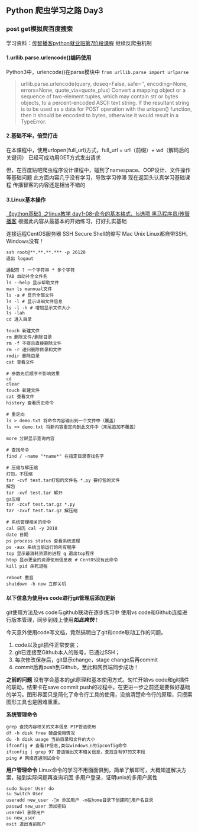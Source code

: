 ## Python 爬虫学习之路 Day3
### post get模拟爬百度搜索
学习资料：[传智播客python就业班第7阶段课程](https://www.youtube.com/watch?v=s0MwZMSel8k&list=PLC664nq_h8b81Eh0jERXmtKk_CWntvUnB&index=7)
继续反爬虫机制

#### 1.urllib.parse.urlencode()编码使用
Python3中，urlencode()在parse模块中
```from urllib.parse import urlparse```

> urllib.parse.urlencode(query, doseq=False, safe='', encoding=None, errors=None, quote_via=quote_plus)
> Convert a mapping object or a sequence of two-element tuples, which may contain str or bytes objects, to a percent-encoded ASCII text string. If the resultant string is to be used as a data for POST operation with the urlopen() function, then it should be encoded to bytes, otherwise it would result in a TypeError.

#### 2.基础不牢，倍受打击
在本课程中，使用urlopen(full_url)方式，full_url = url（前缀）+ wd（解码后的关键词）
已经可成功用GET方式发出请求

但，在百度贴吧爬虫程序设计课程中，碰到了namespace、OOP设计、文件操作等基础问题
此方面内容几乎没有学习，导致学习停滞
现在返回头认真学习基础课程
传播智客的内容还是相当不错的

#### 3.Linux基本操作
[【python基础】之linux教学 day1-08-命令的基本格式、ls选项 黑马程序员/传智播客](https://www.youtube.com/watch?v=LKk_Rtjyh2A&index=8&list=PLNTlJhYDV6sNBSVrIiA_QfIQwk4sPVsBj)
根据此内容从最基本的开始练习，打好扎实基础

连接远程CentOS服务器
SSH Secure Shell的缩写
Mac Unix Linux都自带SSH，Windows没有！
```
ssh root@**.**.**.*** -p 26128
退出 logout
```

```
通配符 ? 一个字符串 * 多个字符
TAB 自动补全文件名
ls --help 显示帮助文件
man ls mannual文件
ls -a # 显示全部文件
ls -l # 显示详细文件信息
ls -l -h # 增加显示文件大小
ls -lah
cd 进入目录

touch 新建文件
rm 删除文件/删除目录
rm -f 不提示直接删除文件
rm -r 递归删除目录和文件
rmdir 删除目录
cat 查看文件

# 参数先后顺序不影响效果
cd
clear
touch 新建文件
cat 查看文件
history 查看历史命令

# 重定向
ls > demo.txt 将命令内容输出到一个文件中（覆盖）
ls >> demo.txt 将新内容重定向到此文件中（末尾追加不覆盖）

more 分屏显示查询内容

# 查找命令
find / -name "*name*" 在指定目录查找名字

# 压缩与解压缩
打包，不压缩
tar -cvf test.tar打包的文件名 *.py 要打包的文件
解包
tar -xvf test.tar 解开
gz压缩
tar -zcvf test.tar.gz *.py
tar -zxvf test.tar.gz 解压缩

# 系统管理相关的命令
cal 日历 cal -y 2018
date 日期
ps process status 查看系统进程
ps -aux 系统当前运行的所有程序
top 显示最消耗资源的进程 q 退出top程序
htop 显示更全的资源使用信息表 # CentOS没有此命令
kill pid 杀死进程

reboot 重启
shutdown -h now 立即关机

```

#### 以下信息为使用vs code进行git管理后添加更新
git使用方法及vs code与github联动在逐步练习中
使用vs code和Github连接进行版本管理，同步到线上使用***如此爽快***！

今天意外使用code写文档，竟然搞明白了git和code联动工作的问题。
1. code以及git插件正常安装；
2. git已连接至Github本人的账号，已通过SSH；
3. 每次修改保存后，git显示change，stage change后再commit
4. commit后再push到Github，至此和网页端同步成功！

**之前的问题**
没有学会基本的git原理和基本使用方式。匆忙开始vs code和git插件的联动，结果卡在save commit push的过程中。在更进一步之前还是要做好基础的学习。图形界面只是简化了命令行工具的使用，没搞清楚命令行的原理，只摸索图形工具也是困难重重。

**系统管理命令**
```
grep 查找内容相关的文本信息 PIP管道使用
df -h disk free 硬盘使用情况
du -h disk usage 当前目录和文件的大小
ifconfig # 查看IP信息,类似windows上的ipconfig命令
ifconfig | grep 97 管道输出文本相关信息，查找含有97的文本段
ping # 网络连通测试命令
```
**用户管理命令**
Linux命令的学习不用面面俱到，简单了解即可，大概知道解决方案，碰到实际问题再查询巩固
多用户登录，证明unix的多用户属性
```
sudo Super User do
su Switch User
useradd new_user -m 添加用户 -m在home目录下创建同用户名目录
passwd new_user 添加密码
userdel 删除用户
su new_user
exit 退出当前账户
```